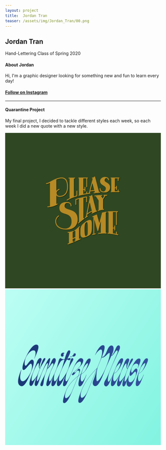 ```yaml
---
layout: project
title:  Jordan Tran
teaser: /assets/img/Jordan_Tran/00.png
---
```

## Jordan Tran ##

Hand-Lettering Class of Spring 2020

#### About Jordan ####
Hi, I'm a graphic designer looking for something new and fun to learn every day! 
#### [Follow on Instagram](https://www.instagram.com/jordanvtran/) ###
---
#### Quarantine Project ###
My final project, I decided to tackle different styles each week, so each week I did a new quote with a new style.

![image1](/assets/img/Jordan_Tran/01.png)
![image2](/assets/img/Jordan_Tran/02.png)
